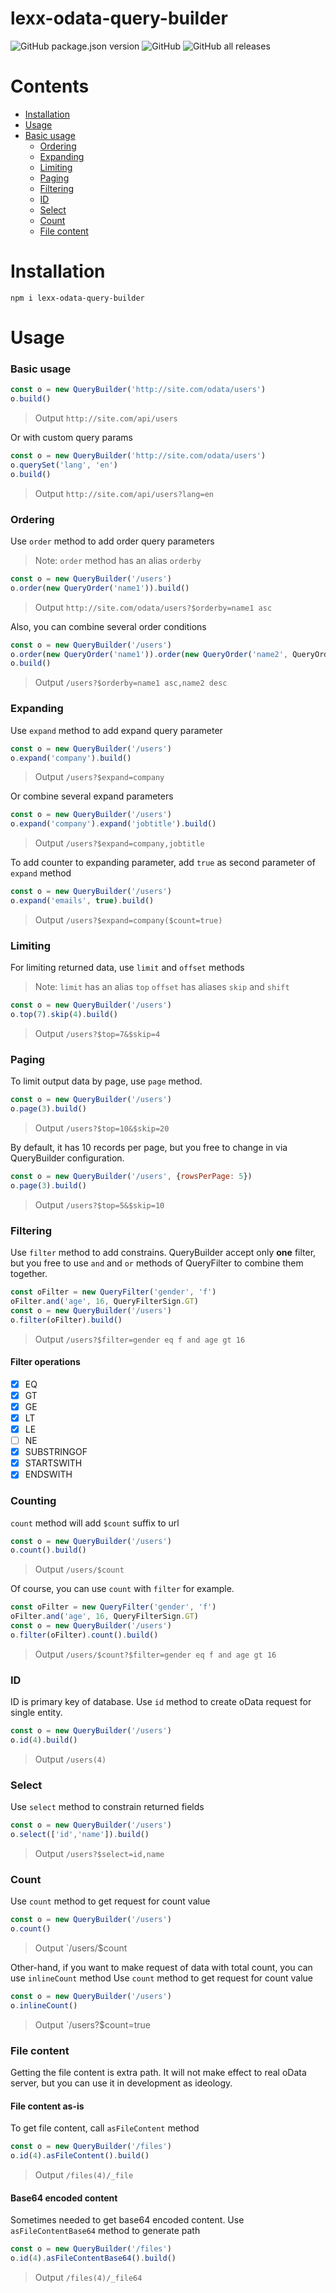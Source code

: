 # lexx-odata-query-builder

![GitHub package.json version](https://img.shields.io/github/package-json/v/lexxyar/lexx-odata-query-builder)
![GitHub](https://img.shields.io/github/license/lexxyar/lexx-odata-query-builder)
![GitHub all releases](https://img.shields.io/github/downloads/lexxyar/lexx-odata-query-builder/total)

# Contents
* [Installation](#installation)
* [Usage](#usage)
* [Basic usage](#basic-usage)
  * [Ordering](#ordering)
  * [Expanding](#expanding)
  * [Limiting](#limiting)
  * [Paging](#paging)
  * [Filtering](#filtering)
  * [ID](#id)
  * [Select](#select)
  * [Count](#count)
  * [File content](#file-content)


# Installation
```shell script
npm i lexx-odata-query-builder
```

# Usage
### Basic usage
```js
const o = new QueryBuilder('http://site.com/odata/users')
o.build()
```
> Output `http://site.com/api/users`

Or with custom query params
```js
const o = new QueryBuilder('http://site.com/odata/users')
o.querySet('lang', 'en')
o.build()
```
> Output `http://site.com/api/users?lang=en`

### Ordering
Use `order` method to add order query parameters
> Note: `order` method has an alias `orderby`

```js
const o = new QueryBuilder('/users')
o.order(new QueryOrder('name1')).build()
```
> Output `http://site.com/odata/users?$orderby=name1 asc`

Also, you can combine several order conditions
```js
const o = new QueryBuilder('/users')
o.order(new QueryOrder('name1')).order(new QueryOrder('name2', QueryOrderDirection.DESC))
o.build()
```

> Output `/users?$orderby=name1 asc,name2 desc`

### Expanding
Use `expand` method to add expand query parameter
```js
const o = new QueryBuilder('/users')
o.expand('company').build()
```

> Output `/users?$expand=company`

Or combine several expand parameters
```js
const o = new QueryBuilder('/users')
o.expand('company').expand('jobtitle').build()
```

> Output `/users?$expand=company,jobtitle`

To add counter to expanding parameter, add `true` as second parameter of `expand` method
```js
const o = new QueryBuilder('/users')
o.expand('emails', true).build()
```

> Output `/users?$expand=company($count=true)`


### Limiting
For limiting returned data, use `limit` and `offset` methods
> Note: `limit` has an alias `top`
> `offset` has aliases `skip` and `shift`
 
```js
const o = new QueryBuilder('/users')
o.top(7).skip(4).build()
```
> Output `/users?$top=7&$skip=4`

### Paging
To limit output data by page, use `page` method.
```js
const o = new QueryBuilder('/users')
o.page(3).build()
```
> Output `/users?$top=10&$skip=20`

By default, it has 10 records per page, but you free to change in via QueryBuilder configuration.
```js
const o = new QueryBuilder('/users', {rowsPerPage: 5})
o.page(3).build()
```
> Output `/users?$top=5&$skip=10`

### Filtering
Use `filter` method to add constrains. QueryBuilder accept only **one** filter, but you free to use `and` and `or` 
methods of QueryFilter to combine them together.  
```js
const oFilter = new QueryFilter('gender', 'f')
oFilter.and('age', 16, QueryFilterSign.GT)
const o = new QueryBuilder('/users')
o.filter(oFilter).build()
```
> Output `/users?$filter=gender eq f and age gt 16`

#### Filter operations
- [X] EQ
- [X] GT
- [X] GE
- [X] LT
- [X] LE
- [ ] NE
- [X] SUBSTRINGOF
- [X] STARTSWITH
- [X] ENDSWITH

### Counting
`count` method will add `$count` suffix to url
```js
const o = new QueryBuilder('/users')
o.count().build()
```
> Output `/users/$count`

Of course, you can use `count` with `filter` for example.
```js
const oFilter = new QueryFilter('gender', 'f')
oFilter.and('age', 16, QueryFilterSign.GT)
const o = new QueryBuilder('/users')
o.filter(oFilter).count().build()
```
> Output `/users/$count?$filter=gender eq f and age gt 16`

### ID
ID is primary key of database. Use `id` method to create oData request for single entity.
```js
const o = new QueryBuilder('/users')
o.id(4).build()
```
> Output `/users(4)`

### Select
Use `select` method to constrain returned fields
```js
const o = new QueryBuilder('/users')
o.select(['id','name']).build()
```

> Output `/users?$select=id,name`

### Count
Use `count` method to get request for count value
```js
const o = new QueryBuilder('/users')
o.count()
```

> Output `/users/$count

Other-hand, if you want to make request of data with total count, you can use `inlineCount` method
Use `count` method to get request for count value
```js
const o = new QueryBuilder('/users')
o.inlineCount()
```

> Output `/users?$count=true

### File content
Getting the file content is extra path. It will not make effect to real oData server, but you can use it in 
development as ideology.

#### File content as-is
To get file content, call `asFileContent` method
```js
const o = new QueryBuilder('/files')
o.id(4).asFileContent().build()
```

> Output `/files(4)/_file`

#### Base64 encoded content
Sometimes needed to get base64 encoded content. Use `asFileContentBase64` method to generate path

```js
const o = new QueryBuilder('/files')
o.id(4).asFileContentBase64().build()
```

> Output `/files(4)/_file64`
